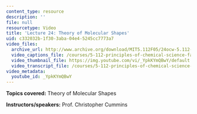 ```yaml
---
content_type: resource
description: ''
file: null
resourcetype: Video
title: 'Lecture 24: Theory of Molecular Shapes'
uid: c332032b-1f30-3aba-04e4-5245cc7773a7
video_files:
  archive_url: http://www.archive.org/download/MIT5.112F05/24ocw-5.112-09nov2005-220k.mp4
  video_captions_file: /courses/5-112-principles-of-chemical-science-fall-2005/748fe172acd052fa86e3cf831c945487_YpkKYmQBwY.vtt
  video_thumbnail_file: https://img.youtube.com/vi/_YpkKYmQBwY/default.jpg
  video_transcript_file: /courses/5-112-principles-of-chemical-science-fall-2005/0cd8fdd847507c1d9412bd8e817cf321_YpkKYmQBwY.pdf
video_metadata:
  youtube_id: _YpkKYmQBwY
---
```


**Topics covered:** Theory of Molecular Shapes

**Instructors/speakers:** Prof. Christopher Cummins